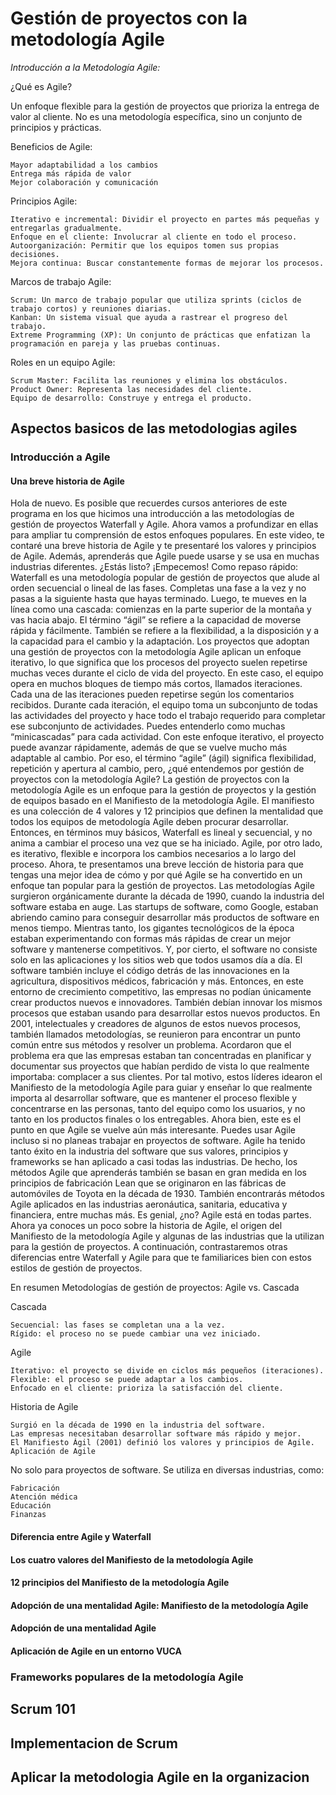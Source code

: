 # Gestión de proyectos con la metodología Agile

*Introducción a la Metodología Agile:*

¿Qué es Agile?

Un enfoque flexible para la gestión de proyectos que prioriza la entrega de valor al cliente.
No es una metodología específica, sino un conjunto de principios y prácticas.

Beneficios de Agile:

    Mayor adaptabilidad a los cambios
    Entrega más rápida de valor
    Mejor colaboración y comunicación

Principios Agile:

    Iterativo e incremental: Dividir el proyecto en partes más pequeñas y entregarlas gradualmente.
    Enfoque en el cliente: Involucrar al cliente en todo el proceso.
    Autoorganización: Permitir que los equipos tomen sus propias decisiones.
    Mejora continua: Buscar constantemente formas de mejorar los procesos.

Marcos de trabajo Agile:

    Scrum: Un marco de trabajo popular que utiliza sprints (ciclos de trabajo cortos) y reuniones diarias.
    Kanban: Un sistema visual que ayuda a rastrear el progreso del trabajo.
    Extreme Programming (XP): Un conjunto de prácticas que enfatizan la programación en pareja y las pruebas continuas.

Roles en un equipo Agile:

    Scrum Master: Facilita las reuniones y elimina los obstáculos.
    Product Owner: Representa las necesidades del cliente.
    Equipo de desarrollo: Construye y entrega el producto.

## Aspectos basicos de las metodologias agiles

### Introducción a Agile

#### Una breve historia de Agile

Hola de nuevo. Es posible que recuerdes
cursos anteriores de este programa en los que hicimos una introducción a las metodologías
de gestión de proyectos Waterfall y Agile. Ahora vamos a profundizar en ellas para ampliar tu comprensión
de estos enfoques populares. En este video, te contaré
una breve historia de Agile y te presentaré los valores y principios
de Agile. Además, aprenderás que Agile puede usarse
y se usa en muchas industrias diferentes. ¿Estás listo? ¡Empecemos! Como repaso rápido: Waterfall es una metodología
popular de gestión de proyectos que alude al orden secuencial
o lineal de las fases. Completas una fase a la vez y
no pasas a la siguiente hasta que hayas terminado. Luego, te mueves en la línea como una cascada:
comienzas en la parte superior de la montaña y vas hacia abajo. El término “ágil” se refiere a la capacidad
de moverse rápida y fácilmente. También se refiere a la flexibilidad,
a la disposición y a la capacidad para el cambio y la adaptación. Los proyectos que adoptan una gestión de proyectos
con la metodología Agile aplican un enfoque iterativo, lo que significa que los procesos del proyecto
suelen repetirse muchas veces durante el ciclo de vida del proyecto. En este caso, el equipo opera en muchos
bloques de tiempo más cortos, llamados iteraciones. Cada una de las iteraciones pueden repetirse
según los comentarios recibidos. Durante cada iteración, el equipo toma
un subconjunto de todas las actividades del proyecto y hace todo el trabajo requerido para completar
ese subconjunto de actividades. Puedes entenderlo como muchas
“minicascadas” para cada actividad. Con este enfoque iterativo,
el proyecto puede avanzar rápidamente, además de que se vuelve mucho
más adaptable al cambio. Por eso, el término “agile” (ágil) significa flexibilidad,
repetición y apertura al cambio, pero, ¿qué entendemos por
gestión de proyectos con la metodología Agile? La gestión de proyectos con la metodología Agile
es un enfoque para la gestión de proyectos y la gestión de equipos basado
en el Manifiesto de la metodología Agile. El manifiesto es una colección
de 4 valores y 12 principios que definen la mentalidad que todos los
equipos de metodología Agile deben procurar desarrollar. Entonces, en términos muy básicos,
Waterfall es lineal y secuencial, y no anima a cambiar el proceso
una vez que se ha iniciado. Agile, por otro lado, es iterativo,
flexible e incorpora los cambios necesarios
a lo largo del proceso. Ahora, te presentamos una breve lección de
historia para que tengas una mejor idea de cómo y por qué Agile se ha convertido en un enfoque
tan popular para la gestión de proyectos. Las metodologías Agile surgieron orgánicamente
durante la década de 1990, cuando la industria del software estaba en auge. Las startups de software,
como Google, estaban abriendo camino para conseguir desarrollar más productos de software
en menos tiempo. Mientras tanto, los gigantes tecnológicos de la época
estaban experimentando con formas más rápidas de crear un mejor software
y mantenerse competitivos. Y, por cierto,
el software no consiste solo en las aplicaciones y los sitios web que todos usamos día a día. El software también incluye el código
detrás de las innovaciones en la agricultura, dispositivos médicos, fabricación y más. Entonces, en este entorno
de crecimiento competitivo, las empresas no podían únicamente
crear productos nuevos e innovadores. También debían innovar los mismos
procesos que estaban usando para desarrollar estos nuevos productos. En 2001, intelectuales y creadores
de algunos de estos nuevos procesos, también llamados metodologías, se reunieron
para encontrar un punto común entre sus métodos y resolver un problema. Acordaron que el problema era
que las empresas estaban tan concentradas en planificar y documentar sus proyectos que
habían perdido de vista lo que realmente importaba: complacer a sus clientes. Por tal motivo, estos líderes idearon el
Manifiesto de la metodología Agile para guiar y enseñar lo que realmente importa
al desarrollar software, que es mantener el proceso flexible y
concentrarse en las personas, tanto del equipo como los usuarios, y no tanto en los productos finales o
los entregables. Ahora bien, este es el punto en que Agile
se vuelve aún más interesante. Puedes usar Agile incluso si no planeas
trabajar en proyectos de software. Agile ha tenido tanto éxito
en la industria del software que sus valores, principios y frameworks se han aplicado
a casi todas las industrias. De hecho, los métodos Agile
que aprenderás también se basan en gran medida en los principios de fabricación Lean que se originaron
en las fábricas de automóviles de Toyota en la década de 1930. También encontrarás métodos Agile
aplicados en las industrias aeronáutica, sanitaria, educativa y financiera,
entre muchas más. Es genial, ¿no? Agile está en todas partes. Ahora ya conoces un poco sobre
la historia de Agile, el origen del Manifiesto de la metodología Agile y algunas de las
industrias que la utilizan para la gestión de proyectos. A continuación, contrastaremos otras diferencias
entre Waterfall y Agile para que te familiarices bien
con estos estilos de gestión de proyectos.

En resumen Metodologías de gestión de proyectos: Agile vs. Cascada

Cascada

    Secuencial: las fases se completan una a la vez.
    Rígido: el proceso no se puede cambiar una vez iniciado.

Agile

    Iterativo: el proyecto se divide en ciclos más pequeños (iteraciones).
    Flexible: el proceso se puede adaptar a los cambios.
    Enfocado en el cliente: prioriza la satisfacción del cliente.

Historia de Agile

    Surgió en la década de 1990 en la industria del software.
    Las empresas necesitaban desarrollar software más rápido y mejor.
    El Manifiesto Ágil (2001) definió los valores y principios de Agile.
    Aplicación de Agile

No solo para proyectos de software. Se utiliza en diversas industrias, como:

    Fabricación
    Atención médica
    Educación
    Finanzas

#### Diferencia entre Agile y Waterfall

#### Los cuatro valores del Manifiesto de la metodología Agile

#### 12 principios del Manifiesto de la metodología Agile

#### Adopción de una mentalidad Agile: Manifiesto de la metodología Agile

#### Adopción de una mentalidad Agile

#### Aplicación de Agile en un entorno VUCA

### Frameworks populares de la metodología Agile

## Scrum 101

## Implementacion de Scrum

## Aplicar la metodologia Agile en la organizacion
